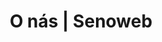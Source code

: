 ---
layout: "pages/about.njk"

title: 'O nás | Senoweb'
description: 'V Senoweb se specializujeme na tvorbu webových stránek na míru. Nepoužíváme koupené šablony, nástroje pro automatizované budování webů ani nástroje, které by váš web zahlcovali zbytečným kódem a tím vaší stránku zpomalovaly.'
permalink: 'o-nas/'

eleventyNavigation:
  key: O nás
  order: 200
---